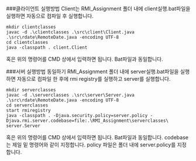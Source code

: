 ###클라이언트 실행방법
Client는 RMI_Assignment 폴더 내에 client실행.bat파일을 실행하면 자동으로 컴파일 후 실행합니다.
```
mkdir clientclasses
javac -d .\clientclasses .\src\client\Client.java .\src\rdate\RemoteDate.java -encoding UTF-8
cd clientclasses
java -classpath . client.Client
```
혹은 위의 명령어를 CMD 상에서 입력하면 됩니다. Bat파일과 동일합니다.

###서버 실행방법
동일하기 RMI_Assignment 폴더 내에 server실행.bat파일을 실행하면 자동으로 컴파일 한 후에
rmi registry를 실행하고 server를 실행합니다.
```
mkdir serverclasses
javac -d .\serverclasses .\src\server\Server.java .\src\rdate\RemoteDate.java -encoding UTF-8
cd serverclasses
start rmiregistry
java -classpath . -Djava.security.policy=server.policy -Djava.rmi.server.codebase=file:.\RMI_Assignment\serverclasses\ server.Server
```
혹은 위의 명령어를 CMD 상에서 입력하면 됩니다. Bat파일과 동일합니다.
codebase는 제일 밑 명령어와 같이 지정합니다.
policy 파일은 폴더 내에 server.policy를 지정합니다.